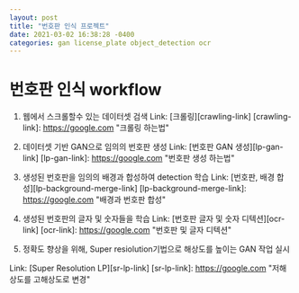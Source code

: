 ```yaml
---
layout: post
title: "번호판 인식 프로젝트"
date: 2021-03-02 16:38:28 -0400
categories: gan license_plate object_detection ocr
---
```


# 번호판 인식 workflow

1. 웹에서 스크롤할수 있는 데이터셋 검색
Link: [크롤링][crawling-link]
[crawling-link]: https://google.com "크롤링 하는법"

3. 데이터셋 기반 GAN으로 임의의 번호판 생성
Link: [번호판 GAN 생성][lp-gan-link]
[lp-gan-link]: https://google.com "번호판 생성 하는법"

5. 생성된 번호판을 임의의 배경과 합성하여 detection 학습
Link: [번호판, 배경 합성][lp-background-merge-link]
[lp-background-merge-link]: https://google.com "배경과 번호판 합성"


7. 생성된 번호판의 글자 및 숫자들을 학습
Link: [번호판 글자 및 숫자 디텍션][ocr-link]
[ocr-link]: https://google.com "번호판 및 글자 디텍션"

9. 정확도 향상을 위해, Super resiolution기법으로 해상도를 높이는 GAN 작업 실시

Link: [Super Resolution LP][sr-lp-link]
[sr-lp-link]: https://google.com "저해상도를 고해상도로 변경"

